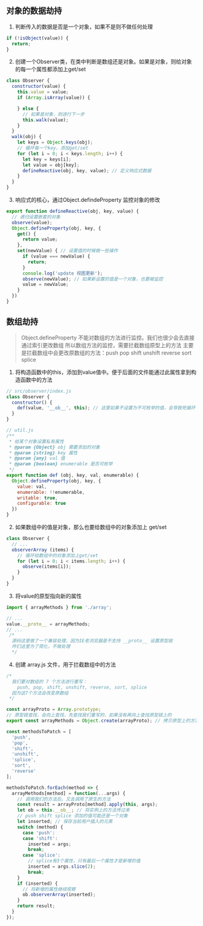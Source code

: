 ## 对象的数据劫持

1. 判断传入的数据是否是一个对象，如果不是则不做任何处理

```js
if (!isObject(value)) {
  return;
}
```

2. 创建一个Observer类，在类中判断是数组还是对象。如果是对象，则给对象的每一个属性都添加上get/set

```js
class Observer {
  constructor(value) {
    this.value = value;
    if (Array.isArray(value)) {

    } else {
      // 如果是对象，则进行下一步
      this.walk(value);
    }
  }
  walk(obj) {
    let keys = Object.keys(obj);
    // 循环每一个key，添加get/set
    for (let i = 0; i < keys.length; i++) {
      let key = keys[i];
      let value = obj[key];
      defineReactive(obj, key, value); // 定义响应式数据
    }
  }
}
```

3. 响应式的核心，通过Object.defindeProperty 监控对象的修改

```js
export function defineReactive(obj, key, value) {
  // 递归设置嵌套的对象
  observe(value);
  Object.defineProperty(obj, key, {
    get() {
      return value;
    },
    set(newValue) { // 设置值的时候做一些操作
      if (value === newValue) {
        return;
      }
      console.log('update 视图更新');
      observe(newValue); // 如果新设置的值是一个对象，也要被监控
      value = newValue;
    }
  })
}
```

## 数组劫持

> Object.defineProperty 不能对数组的方法进行监控。我们也很少会去直接通过索引更改数组
> 所以数组方法的监控，需要拦截数组原型上的方法
> 主要是拦截数组中会更改原数组的方法：push pop shift unshift reverse sort splice

1. 将构造函数中的this，添加到value值中。便于后面的文件能通过此属性拿到构造函数中的方法

```js
// src/observer/index.js
class Observer {
  constructor() {
    def(value, '__ob__', this); // 这里如果不设置为不可枚举的值，会导致死循环
  }
}

// util.js
/**
 * 给某个对象设置私有属性
 * @param {Object} obj 需要添加的对象
 * @param {string} key 属性
 * @param {any} val 值
 * @param {boolean} enumerable 是否可枚举
 */
export function def (obj, key, val, enumerable) {
  Object.defineProperty(obj, key, {
    value: val,
    enumerable: !!enumerable,
    writable: true,
    configurable: true
  })
}
```

2. 如果数组中的值是对象，那么也要给数组中的对象添加上 get/set

```js
class Observer {
  // ...
  observerArray (items) {
    // 循环给数组中的对象添加上get/set
    for (let i = 0; i < items.length; i++) {
      observe(items[i]);
    }
  }
}
```

3. 将value的原型指向新的属性

```js
import { arrayMethods } from './array';

// ...
value.__proto__ = arrayMethods;
// ...
 /* 
  源码这里做了一个兼容处理，因为IE老浏览器是不支持 __proto__ 设置原型链
  咋们这里为了简化，不做处理
  */
```

4. 创建 array.js 文件，用于拦截数组中的方法

```js
/* 
  我们要对数组的 7 个方法进行重写：
    push, pop, shift, unshift, reverse, sort, splice
  因为这7个方法会改变原数组
 */

const arrayProto = Array.prototype;
// 原型链查找，会向上查找，先查找我们重写的，如果没有再向上查找原型链上的
export const arrayMethods = Object.create(arrayProto); // 拷贝原型上的方法，防止我们的代码破坏了原型链

const methodsToPatch = [
  'push',
  'pop',
  'shift',
  'unshift',
  'splice',
  'sort',
  'reverse'
];

methodsToPatch.forEach(method => {
  arrayMethods[method] = function(...args) {
    // 调用我们的方法后。又去调用了原生的方法
    const result = arrayProto[method].apply(this, args);
    let ob = this.__ob__; // 将实例上的方法传过来
    // push shift splice 添加的值可能还是一个对象
    let inserted; // 保存当前用户插入的元素
    switch (method) {
      case 'push':
      case 'shift':
        inserted = args;
        break;
      case 'splice':
        // splice有3个属性，只有最后一个属性才是新增的值
        inserted = args.slice(2);
        break;
    }
    if (inserted) {
      // 将新增的属性继续观察
      ob.observerArray(inserted);
    }
    return result;
  }
});
```

